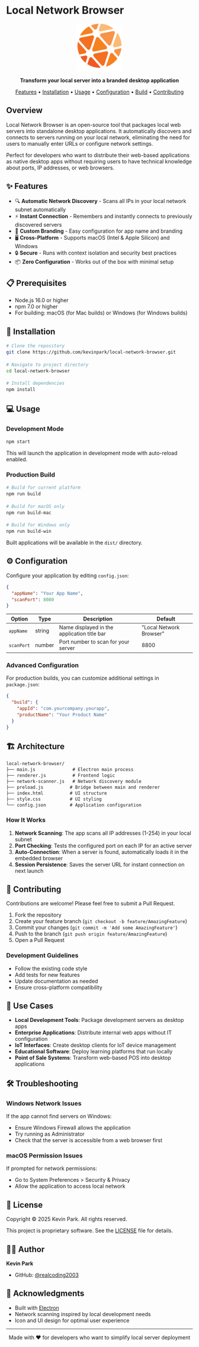 # Local Network Browser

<p align="center">
  <img src="build/icon.png" alt="Local Network Browser" width="128" height="128">
</p>

<p align="center">
  <strong>Transform your local server into a branded desktop application</strong>
</p>

<p align="center">
  <a href="#features">Features</a> •
  <a href="#installation">Installation</a> •
  <a href="#usage">Usage</a> •
  <a href="#configuration">Configuration</a> •
  <a href="#build">Build</a> •
  <a href="#contributing">Contributing</a>
</p>

## Overview

Local Network Browser is an open-source tool that packages local web servers into standalone desktop applications. It automatically discovers and connects to servers running on your local network, eliminating the need for users to manually enter URLs or configure network settings.

Perfect for developers who want to distribute their web-based applications as native desktop apps without requiring users to have technical knowledge about ports, IP addresses, or web browsers.

## ✨ Features

- 🔍 **Automatic Network Discovery** - Scans all IPs in your local network subnet automatically
- ⚡ **Instant Connection** - Remembers and instantly connects to previously discovered servers
- 🎨 **Custom Branding** - Easy configuration for app name and branding
- 🖥️ **Cross-Platform** - Supports macOS (Intel & Apple Silicon) and Windows
- 🔒 **Secure** - Runs with context isolation and security best practices
- 📦 **Zero Configuration** - Works out of the box with minimal setup

## 📋 Prerequisites

- Node.js 16.0 or higher
- npm 7.0 or higher
- For building: macOS (for Mac builds) or Windows (for Windows builds)

## 🚀 Installation

```bash
# Clone the repository
git clone https://github.com/kevinpark/local-network-browser.git

# Navigate to project directory
cd local-network-browser

# Install dependencies
npm install
```

## 💻 Usage

### Development Mode

```bash
npm start
```

This will launch the application in development mode with auto-reload enabled.

### Production Build

```bash
# Build for current platform
npm run build

# Build for macOS only
npm run build-mac

# Build for Windows only
npm run build-win
```

Built applications will be available in the `dist/` directory.

## ⚙️ Configuration

Configure your application by editing `config.json`:

```json
{
  "appName": "Your App Name",
  "scanPort": 8080
}
```

| Option | Type | Description | Default |
|--------|------|-------------|---------|
| `appName` | string | Name displayed in the application title bar | "Local Network Browser" |
| `scanPort` | number | Port number to scan for your server | 8800 |

### Advanced Configuration

For production builds, you can customize additional settings in `package.json`:

```json
{
  "build": {
    "appId": "com.yourcompany.yourapp",
    "productName": "Your Product Name"
  }
}
```

## 🏗️ Architecture

```
local-network-browser/
├── main.js              # Electron main process
├── renderer.js          # Frontend logic
├── network-scanner.js   # Network discovery module
├── preload.js          # Bridge between main and renderer
├── index.html          # UI structure
├── style.css           # UI styling
└── config.json         # Application configuration
```

### How It Works

1. **Network Scanning**: The app scans all IP addresses (1-254) in your local subnet
2. **Port Checking**: Tests the configured port on each IP for an active server
3. **Auto-Connection**: When a server is found, automatically loads it in the embedded browser
4. **Session Persistence**: Saves the server URL for instant connection on next launch

## 🤝 Contributing

Contributions are welcome! Please feel free to submit a Pull Request.

1. Fork the repository
2. Create your feature branch (`git checkout -b feature/AmazingFeature`)
3. Commit your changes (`git commit -m 'Add some AmazingFeature'`)
4. Push to the branch (`git push origin feature/AmazingFeature`)
5. Open a Pull Request

### Development Guidelines

- Follow the existing code style
- Add tests for new features
- Update documentation as needed
- Ensure cross-platform compatibility

## 📝 Use Cases

- **Local Development Tools**: Package development servers as desktop apps
- **Enterprise Applications**: Distribute internal web apps without IT configuration
- **IoT Interfaces**: Create desktop clients for IoT device management
- **Educational Software**: Deploy learning platforms that run locally
- **Point of Sale Systems**: Transform web-based POS into desktop applications

## 🛠️ Troubleshooting

### Windows Network Issues

If the app cannot find servers on Windows:
- Ensure Windows Firewall allows the application
- Try running as Administrator
- Check that the server is accessible from a web browser first

### macOS Permission Issues

If prompted for network permissions:
- Go to System Preferences > Security & Privacy
- Allow the application to access local network

## 📄 License

Copyright © 2025 Kevin Park. All rights reserved.

This project is proprietary software. See the [LICENSE](LICENSE) file for details.

## 👨‍💻 Author

**Kevin Park**

- GitHub: [@realcoding2003](https://github.com/realcoding2003)

## 🙏 Acknowledgments

- Built with [Electron](https://www.electronjs.org/)
- Network scanning inspired by local development needs
- Icon and UI design for optimal user experience

---

<p align="center">
  Made with ❤️ for developers who want to simplify local server deployment
</p>
